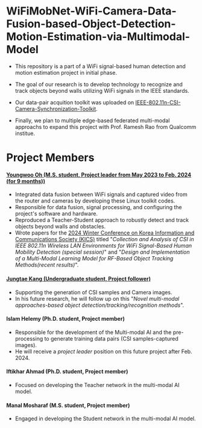 # WiFiMobNet-WiFi-Camera-Data-Fusion-based-Object-Detection-Motion-Estimation-via-Multimodal-Model

* This repository is a part of a WiFi signal-based human detection and motion estimation project in initial phase.
* The goal of our research is to develop technology to recognize and track objects beyond walls utilizing WiFi signals in the IEEE standards.
* Our data-pair acquition toolkit was uploaded on [IEEE-802.11n-CSI-Camera-Synchronization-Toolkit](https://github.com/FIVEYOUNGWOO/IEEE-802.11n-CSI-Camera-Synchronization-Toolkit).

* Finally, we plan to multiple edge-based federated multi-modal approachs to expand this project with Prof. Ramesh Rao from Qualcomm institue.

# Project Members
#### [Youngwoo Oh (M.S. student, Project leader from May 2023 to Feb. 2024 (for 9 months))](https://ohyoungwoo.com/)
- Integrated data fusion between WiFi signals and captured video from the router and cameras by developing these Linux toolkit codes.
- Responsible for data fusion, signal processing, and configuring the project's software and hardware.
- Reproduced a Teacher-Student approach to robustly detect and track objects beyond walls and obstacles.
- Wrote papers for the [2024 Winter Conference on Korea Information and Communications Society (KICS)](https://conf.kics.or.kr/) titled "*Collection and Analysis of CSI in IEEE 802.11n Wireless LAN Environments for WiFi Signal-Based Human Mobility Detection (special session)*" and "*Design and Implementation of a Multi-Modal Learning Model for RF-Based Object Tracking Methods(recent results)*".

#### [Jungtae Kang (Undergraduate student, Project follower)](https://kangjeongtae.com/)
- Supporting the generation of CSI samples and Camera images.
- In his future research, he will follow up on this "*Novel multi-modal approaches-based object detection/tracking/recognition methods*".
  
#### Islam Helemy (Ph.D. student, Project member)
- Responsible for the development of the Multi-modal AI and the pre-processing to generate training data pairs (CSI samples-captured images).
- He will receive a *project leader* position on this future project after Feb. 2024.

#### Iftikhar Ahmad (Ph.D. student, Project member)
- Focused on developing the Teacher network in the multi-modal AI model.

#### Manal Mosharaf (M.S. student, Project member)
- Engaged in developing the Student network in the multi-modal AI model.
